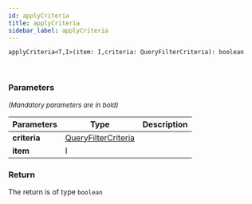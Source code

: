 ```yaml
---
id: applyCriteria
title: applyCriteria
sidebar_label: applyCriteria
---
```


```tsx
applyCriteria<T,I>(item: I,criteria: QueryFilterCriteria): boolean
```
<br/>



### Parameters

<font size="2"><i>(Mandatory parameters are in bold)</i></font>

| Parameters | Type | Description |
| --------- | ---- | ----------- |
| **criteria** | [QueryFilterCriteria](/framework-api/interfaces/QueryFilterCriteria.md) |  |
| **item** | I |  |


### Return



The return is of type <code>boolean</code>